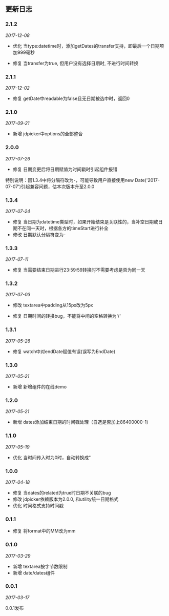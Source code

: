 ## 更新日志

### 2.1.2

*2017-12-08*

- 优化 当type:datetime时，添加getDates的transfer支持，即最后一个日期项加999毫秒

- 修复 当transfer为true, 但用户没有选择日期时, 不进行时间转换

### 2.1.1

*2017-12-02*

- 修复 getDate中readable为false且无日期被选中时，返回0

### 2.1.0

*2017-09-21*

- 新增 jdpicker中options的全部整合

### 2.0.0

*2017-07-26*

- 修复 日期变更后将日期赋值为时间戳时引起组件报错

特别说明：因1.3.4中将分隔符改为-，可能导致用户直接使用new Date('2017-07-07')引起兼容问题，估本次版本升至2.0.0

### 1.3.4

*2017-07-24*

- 修复 当日期为datetime类型时，如果开始结束是关联性的，当补空日期或日期不在同一天时，根据各方的timeStart进行补全
- 修改 日期默认分隔符变为-

### 1.3.3

*2017-07-11*

- 修复 当需要结束日期进行23:59:59转换时不需要考虑是否为同一天

### 1.3.2

*2017-07-03*

- 修改 textarea中padding从15px改为5px

- 修复 日期时间的转换bug，不能将中间的空格转换为'/'

### 1.3.1

*2017-05-26*

- 修复 watch中对endDate赋值有误(误写为EndDate)

### 1.3.0

*2017-05-21*

- 新增 新增组件的在线demo

### 1.2.0

*2017-05-21*

- 新增 dates添加结束日期的时间戳处理（自选是否加上86400000-1）

### 1.1.0

*2017-05-19*

- 优化 当时间传入时为0时，自动转换成''

### 1.0.0

*2017-04-18*

- 修复 当dates的related为true时日期不关联的bug
- 修改 jdpicker依赖版本为2.0.0, 和utility统一日期格式
- 优化 时间格式支持时间戳

### 0.1.1

- 修复 将format中的MM改为mm

### 0.1.0

*2017-03-29*

- 新增 textarea按字节数限制
- 新增 date/dates组件


### 0.0.1

*2017-03-17*

0.0.1发布